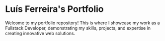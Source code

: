 # Luís Ferreira's Portfolio

Welcome to my portfolio repository! This is where I showcase my work as a Fullstack Developer, demonstrating my skills, projects, and expertise in creating innovative web solutions. 
